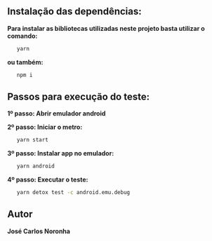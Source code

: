
## Instalação das dependências: 
**Para instalar as bibliotecas utilizadas neste projeto basta utilizar o comando:** 

```sh
   yarn
```
**ou também:**

```sh
   npm i
```

## Passos para execução do teste:

**1º passo: Abrir emulador android**

**2º passo: Iniciar o metro:**
```sh
   yarn start
```

**3º passo: Instalar app no emulador:**
```sh
   yarn android
```

**4º passo: Executar o teste:**
```sh
   yarn detox test -c android.emu.debug
```

## Autor

**José Carlos Noronha**